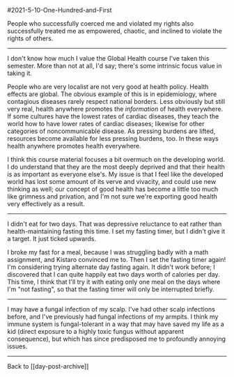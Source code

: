 #2021-5-10-One-Hundred-and-First

People who successfully coerced me and violated my rights also successfully treated me as empowered, chaotic, and inclined to violate the rights of others.

---
I don't know how much I value the Global Health course I've taken this semester.  More than not at all, I'd say; there's some intrinsic focus value in taking it.

People who are very localist are not very good at health policy.  Health effects are global.  The obvious example of this is in epidemiology, where contagious diseases rarely respect national borders.  Less obviously but still very real, health anywhere promotes the *information* of health everywhere.  If some cultures have the lowest rates of cardiac diseases, they teach the world how to have lower rates of cardiac diseases; likewise for other categories of noncommunicable disease.  As pressing burdens are lifted, resources become available for less pressing burdens, too.  In these ways health anywhere promotes health everywhere.

I think this course material focuses a bit overmuch on the developing world.  I do understand that they are the most deeply deprived and that their health is as important as everyone else's.  My issue is that I feel like the developed world has lost some amount of its verve and vivacity, and could use new thinking as well; our concept of good health has become a little too much like grimness and privation, and I'm not sure we're exporting good health very effectively as a result.

---
I didn't eat for two days.  That was depressive reluctance to eat rather than health-maintaining fasting this time.  I set my fasting timer, but I didn't give it a target.  It just ticked upwards.

I broke my fast for a meal, because I was struggling badly with a math assignment, and Kistaro convinced me to.  Then I set the fasting timer again!  I'm considering trying alternate day fasting again.  It didn't work before; I discovered that I can quite happily eat two days worth of calories per day.  This time, I think that I'll try it with eating only one meal on the days where I'm "not fasting", so that the fasting timer will only be interrupted briefly.

---
I may have a fungal infection of my scalp.  I've had other scalp infections before, and I've previously had fungal infections of my armpits.  I think my immune system is fungal-tolerant in a way that may have saved my life as a kid (direct exposure to a highly toxic fungus without apparent consequence), but which has since predisposed me to profoundly annoying issues.

---
Back to [[day-post-archive]]